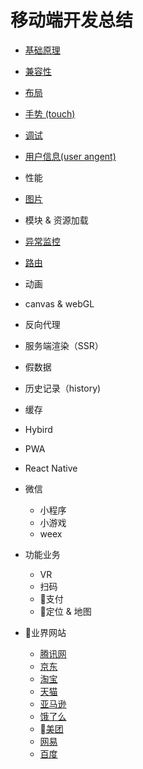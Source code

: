 # 移动端开发总结

* [基础原理](./Basic.md)

* [兼容性](./Compatibility.md)

* [布局](./Layout.md)

* [手势 (touch)](./Touch.md)
  
* [调试](./Debug.md)

* [用户信息(user angent)](./UserAgent.md)

* 性能

* [图片](./Image.md)

* 模块 & 资源加载

* [异常监控](./Monitor.md)

* [路由](./Router.md)

* 动画

* canvas & webGL

* 反向代理

* 服务端渲染（SSR）

* 假数据

* 历史记录（history)

* 缓存

* Hybird

* PWA

* React Native

* 微信
  * 小程序
  * 小游戏
  * weex

* 功能业务
  * VR
  * 扫码
  * 支付
  * 定位 & 地图
  
* 业界网站
  * [腾讯网](https://xw.qq.com/index.htm)
  * [京东](http://m.jd.com/)
  * [淘宝](https://h5.m.taobao.com/#index)
  * [天猫](https://www.tmall.com/#/main)
  * [亚马逊](https://www.amazon.cn/)
  * [饿了么](https://h5.ele.me/msite/)
  * [美团](http://i.meituan.com/)
  * [网易](http://news.163.com/mobile/)
  * [百度](https://www.baidu.com/)